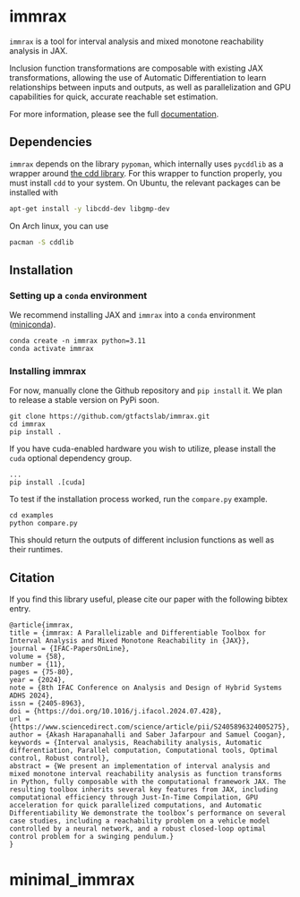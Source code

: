 # immrax

`immrax` is a tool for interval analysis and mixed monotone reachability analysis in JAX.

Inclusion function transformations are composable with existing JAX transformations, allowing the use of Automatic Differentiation to learn relationships between inputs and outputs, as well as parallelization and GPU capabilities for quick, accurate reachable set estimation.

For more information, please see the full [documentation](https://immrax.readthedocs.io).

## Dependencies

`immrax` depends on the library `pypoman`, which internally uses `pycddlib` as a wrapper around [the cdd library](https://people.inf.ethz.ch/fukudak/cdd_home/). For this wrapper to function properly, you must install `cdd` to your system. On Ubuntu, the relevant packages can be installed with 

```bash
apt-get install -y libcdd-dev libgmp-dev
```

On Arch linux, you can use 

```bash
pacman -S cddlib
```


## Installation

### Setting up a `conda` environment

We recommend installing JAX and `immrax` into a `conda` environment ([miniconda](https://docs.conda.io/projects/miniconda/en/latest/)).

```shell
conda create -n immrax python=3.11
conda activate immrax
```

### Installing immrax

For now, manually clone the Github repository and `pip install` it. We plan to release a stable version on PyPi soon.

```shell
git clone https://github.com/gtfactslab/immrax.git
cd immrax
pip install .
```


If you have cuda-enabled hardware you wish to utilize, please install the `cuda` optional dependency group.

```shell
...
pip install .[cuda]
```

To test if the installation process worked, run the `compare.py` example.

```shell
cd examples
python compare.py
```

This should return the outputs of different inclusion functions as well as their runtimes.


## Citation

If you find this library useful, please cite our paper with the following bibtex entry.

```
@article{immrax,
title = {immrax: A Parallelizable and Differentiable Toolbox for Interval Analysis and Mixed Monotone Reachability in {JAX}},
journal = {IFAC-PapersOnLine},
volume = {58},
number = {11},
pages = {75-80},
year = {2024},
note = {8th IFAC Conference on Analysis and Design of Hybrid Systems ADHS 2024},
issn = {2405-8963},
doi = {https://doi.org/10.1016/j.ifacol.2024.07.428},
url = {https://www.sciencedirect.com/science/article/pii/S2405896324005275},
author = {Akash Harapanahalli and Saber Jafarpour and Samuel Coogan},
keywords = {Interval analysis, Reachability analysis, Automatic differentiation, Parallel computation, Computational tools, Optimal control, Robust control},
abstract = {We present an implementation of interval analysis and mixed monotone interval reachability analysis as function transforms in Python, fully composable with the computational framework JAX. The resulting toolbox inherits several key features from JAX, including computational efficiency through Just-In-Time Compilation, GPU acceleration for quick parallelized computations, and Automatic Differentiability We demonstrate the toolbox’s performance on several case studies, including a reachability problem on a vehicle model controlled by a neural network, and a robust closed-loop optimal control problem for a swinging pendulum.}
}
```
# minimal_immrax
